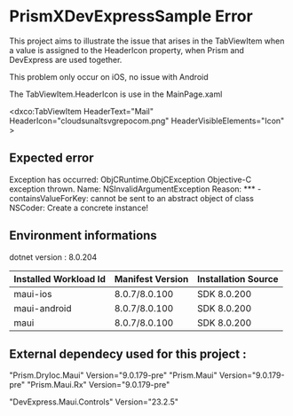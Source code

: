 # PrismXDevExpressSample Error
This project aims to illustrate the issue that arises in the TabViewItem when a value is assigned to the HeaderIcon property, when Prism and DevExpress are used together.

This problem only occur on iOS, no issue with Android

The TabViewItem.HeaderIcon is use in the MainPage.xaml

 <dxco:TabViewItem HeaderText="Mail" HeaderIcon="cloudsunaltsvgrepocom.png" HeaderVisibleElements="Icon" >
## Expected error
Exception has occurred: ObjCRuntime.ObjCException
Objective-C exception thrown.  Name: NSInvalidArgumentException Reason: *** -containsValueForKey: cannot be sent to an abstract object of class NSCoder: Create a concrete instance!
## Environment informations 
dotnet version : 8.0.204

| Installed Workload Id | Manifest Version | Installation Source |
|-----------------------|------------------|---------------------|
| maui-ios              | 8.0.7/8.0.100    | SDK 8.0.200         |
| maui-android          | 8.0.7/8.0.100    | SDK 8.0.200         |
| maui                  | 8.0.7/8.0.100    | SDK 8.0.200         |

## External dependecy used for this project : 

"Prism.DryIoc.Maui" Version="9.0.179-pre" 
"Prism.Maui" Version="9.0.179-pre" 
"Prism.Maui.Rx" Version="9.0.179-pre" 

"DevExpress.Maui.Controls" Version="23.2.5"